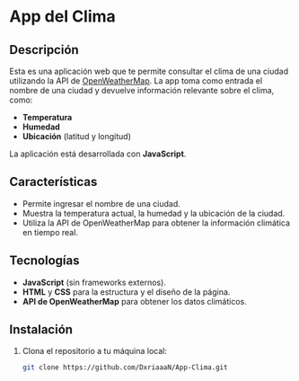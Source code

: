 # App del Clima

## Descripción

Esta es una aplicación web que te permite consultar el clima de una ciudad utilizando la API de [OpenWeatherMap](https://openweathermap.org/). La app toma como entrada el nombre de una ciudad y devuelve información relevante sobre el clima, como:

- **Temperatura**
- **Humedad**
- **Ubicación** (latitud y longitud)

La aplicación está desarrollada con **JavaScript**.

## Características

- Permite ingresar el nombre de una ciudad.
- Muestra la temperatura actual, la humedad y la ubicación de la ciudad.
- Utiliza la API de OpenWeatherMap para obtener la información climática en tiempo real.

## Tecnologías

- **JavaScript** (sin frameworks externos).
- **HTML** y **CSS** para la estructura y el diseño de la página.
- **API de OpenWeatherMap** para obtener los datos climáticos.

## Instalación

1. Clona el repositorio a tu máquina local:

   ```bash
   git clone https://github.com/DxriaaaN/App-Clima.git
